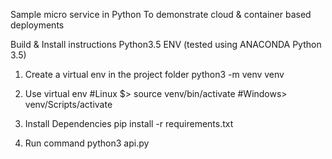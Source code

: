 Sample micro service in Python
To demonstrate cloud & container based deployments

Build & Install instructions
Python3.5 ENV (tested using  ANACONDA Python 3.5)
1. Create a virtual env in the project folder
python3 -m venv venv

2. Use virtual env
#Linux $> source venv/bin/activate
#Windows> venv/Scripts/activate

3. Install Dependencies
pip install -r requirements.txt

4. Run command
python3 api.py
